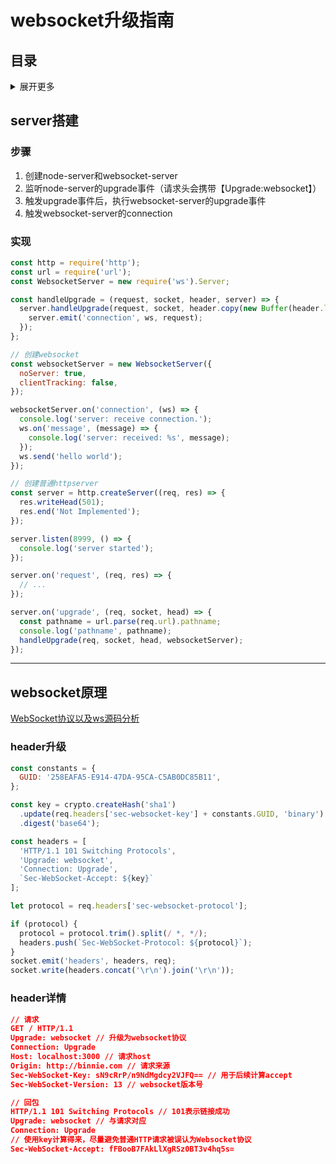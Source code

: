 # websocket升级指南

## 目录
<details>
<summary>展开更多</summary>

* [`server搭建`](#server搭建)
* [`websocket原理`](#websocket原理)

</details>

## server搭建

### 步骤
1. 创建node-server和websocket-server
2. 监听node-server的upgrade事件（请求头会携带【Upgrade:websocket】）
3. 触发upgrade事件后，执行websocket-server的upgrade事件
4. 触发websocket-server的connection

### 实现
```js
const http = require('http');
const url = require('url');
const WebsocketServer = new require('ws').Server;

const handleUpgrade = (request, socket, header, server) => {
  server.handleUpgrade(request, socket, header.copy(new Buffer(header.length)), (ws) => {
    server.emit('connection', ws, request);
  });
};

// 创建websocket
const websocketServer = new WebsocketServer({
  noServer: true,
  clientTracking: false,
});

websocketServer.on('connection', (ws) => {
  console.log('server: receive connection.');
  ws.on('message', (message) => {
    console.log('server: received: %s', message);
  });
  ws.send('hello world');
});

// 创建普通httpserver
const server = http.createServer((req, res) => {
  res.writeHead(501);
  res.end('Not Implemented');
});

server.listen(8999, () => {
  console.log('server started');
});

server.on('request', (req, res) => {
  // ...
});

server.on('upgrade', (req, socket, head) => {
  const pathname = url.parse(req.url).pathname;
  console.log('pathname', pathname);
  handleUpgrade(req, socket, head, websocketServer);
});
```

---

## websocket原理

[WebSocket协议以及ws源码分析](https://juejin.im/post/5ce8976151882533441ecc20?utm_medium=hao.caibaojian.com&utm_source=hao.caibaojian.com)

### header升级
```js
const constants = {
  GUID: '258EAFA5-E914-47DA-95CA-C5AB0DC85B11',  
};

const key = crypto.createHash('sha1')
  .update(req.headers['sec-websocket-key'] + constants.GUID, 'binary')
  .digest('base64');

const headers = [
  'HTTP/1.1 101 Switching Protocols',
  'Upgrade: websocket',
  'Connection: Upgrade',
  `Sec-WebSocket-Accept: ${key}`
];

let protocol = req.headers['sec-websocket-protocol'];

if (protocol) {
  protocol = protocol.trim().split(/ *, */);
  headers.push(`Sec-WebSocket-Protocol: ${protocol}`);
}
socket.emit('headers', headers, req);
socket.write(headers.concat('\r\n').join('\r\n'));
```

### header详情
```json
// 请求
GET / HTTP/1.1
Upgrade: websocket // 升级为websocket协议
Connection: Upgrade 
Host: localhost:3000 // 请求host
Origin: http://binnie.com // 请求来源
Sec-WebSocket-Key: sN9cRrP/n9NdMgdcy2VJFQ== // 用于后续计算accept
Sec-WebSocket-Version: 13 // websocket版本号

// 回包
HTTP/1.1 101 Switching Protocols // 101表示链接成功
Upgrade: websocket // 与请求对应
Connection: Upgrade
// 使用key计算得来，尽量避免普通HTTP请求被误认为Websocket协议
Sec-WebSocket-Accept: fFBooB7FAkLlXgRSz0BT3v4hq5s= 
```



